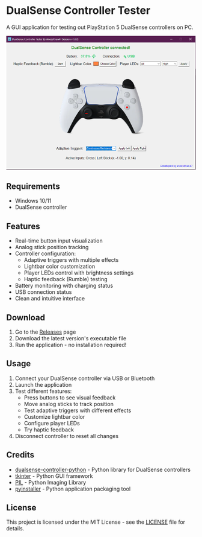 # DualSense Controller Tester

A GUI application for testing out PlayStation 5 DualSense controllers on PC.

![DualSense Controller Tester](screenshot.png)

## Requirements

- Windows 10/11
- DualSense controller

## Features

- Real-time button input visualization
- Analog stick position tracking
- Controller configuration:
  - Adaptive triggers with multiple effects
  - Lightbar color customization
  - Player LEDs control with brightness settings
  - Haptic feedback (Rumble) testing
- Battery monitoring with charging status
- USB connection status
- Clean and intuitive interface

## Download

1. Go to the [Releases](https://github.com/aneeskhan47/DualSense-Controller-Tester/releases) page
2. Download the latest version's executable file
3. Run the application - no installation required!

## Usage

1. Connect your DualSense controller via USB or Bluetooth
2. Launch the application
3. Test different features:
   - Press buttons to see visual feedback
   - Move analog sticks to track position
   - Test adaptive triggers with different effects
   - Customize lightbar color
   - Configure player LEDs
   - Try haptic feedback
4. Disconnect controller to reset all changes

## Credits

- [dualsense-controller-python](https://github.com/yesbotics/dualsense-controller-python) - Python library for DualSense controllers
- [tkinter](https://docs.python.org/3/library/tk.html) - Python GUI framework
- [PIL](https://pillow.readthedocs.io/en/stable/) - Python Imaging Library
- [pyinstaller](https://pyinstaller.readthedocs.io/en/stable/) - Python application packaging tool
## License

This project is licensed under the MIT License - see the [LICENSE](LICENSE) file for details.

